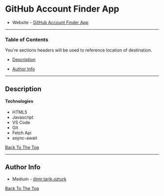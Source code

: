# GitHub Account Finder App

- Website - [GitHub Account Finder App](https://mrtarikozturk.github.io/githup-account-finder/)

<!--  This is a ReadMe template to help save you time and effort. -->

---

### Table of Contents

You're sections headers will be used to reference location of destination.

- [Description](#description)
<!--
- [How To Use](#how-to-use)
- [References](#references)
- [License](#license) -->

- [Author Info](#author-info)

---

## Description

#### Technologies

- HTML5
- Javascript
- VS Code
- Git
- Fetch Api
- async-await

[Back To The Top](#github-account-finder-app)

---

## Author Info

- Medium - [@mr.tarik.ozturk](https://medium.com/@mr.tarik.ozturk)

[Back To The Top](#github-account-finder-app)
